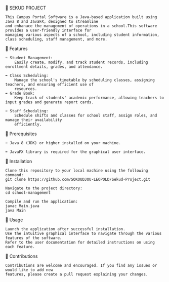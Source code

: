 🔗 SEKUD PROJECT

	This Campus Portal Software is a Java-based application built using Java 8 and JavaFX, designed to streamline
 	and enhanace the management of operations in a school.This software provides a user-friendly interface for 
  	managing various aspects of a school, including student information, class scheduling, staff management, and more.

🔗 Features

	➡️ Student Management: 
 		Easily create, modify, and track student records, including enrollment details, grades, and attendance.
   
	➡️ Class Scheduling: 
 		Manage the school's timetable by scheduling classes, assigning teachers, and ensuring efficient use of 
   		resources.
	➡️ Grade Book: 
 		Keep track of students' academic performance, allowing teachers to input grades and generate report cards.
   
	➡️ Staff Scheduling: 
 		Schedule shifts and classes for school staff, assign roles, and manage their availability 
 		efficiently.

🔗 Prerequisites

	➡️ Java 8 (JDK) or higher installed on your machine.
 
	➡️ JavaFX library is required for the graphical user interface.

🔗 Installation

	Clone this repository to your local machine using the following command:
	git clone https://github.com/SOKOUDJOU-LEOPOLD/Sekud-Project.git

	Navigate to the project directory:
	cd school-management

	Compile and run the application:
	javac Main.java
	java Main

🔗 Usage

	Launch the application after successful installation.
	Use the intuitive graphical interface to navigate through the various features of the software.
	Refer to the user documentation for detailed instructions on using each feature.

🔗 Contributions

	Contributions are welcome and encouraged. If you find any issues or would like to add new 
 	features, please create a pull request explaining your changes.
